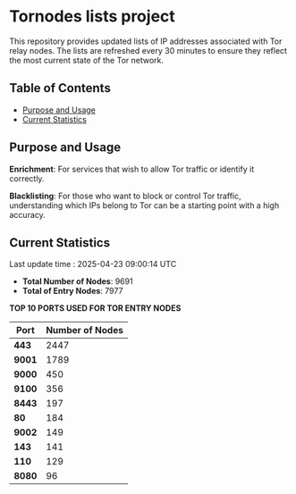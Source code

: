 # Tornodes lists project

This repository provides updated lists of IP addresses associated with Tor relay nodes. The lists are refreshed every 30 minutes to ensure they reflect the most current state of the Tor network.

## Table of Contents

- [Purpose and Usage](#purpose-and-usage)
- [Current Statistics](#current-statistics)


## Purpose and Usage

**Enrichment**: For services that wish to allow Tor traffic or identify it correctly.

**Blacklisting**: For those who want to block or control Tor traffic, understanding which IPs belong to Tor can be a starting point with a high accuracy.

## Current Statistics

Last update time : 2025-04-23 09:00:14 UTC

- **Total Number of Nodes**: 9691
- **Total of Entry Nodes**: 7977

**TOP 10 PORTS USED FOR TOR ENTRY NODES**

| **Port** | **Number of Nodes** |
|------|-----------------|
| **443**   | 2447  |
| **9001**   | 1789  |
| **9000**   | 450  |
| **9100**   | 356  |
| **8443**   | 197  |
| **80**   | 184  |
| **9002**   | 149  |
| **143**   | 141  |
| **110**   | 129  |
| **8080**   | 96  |

